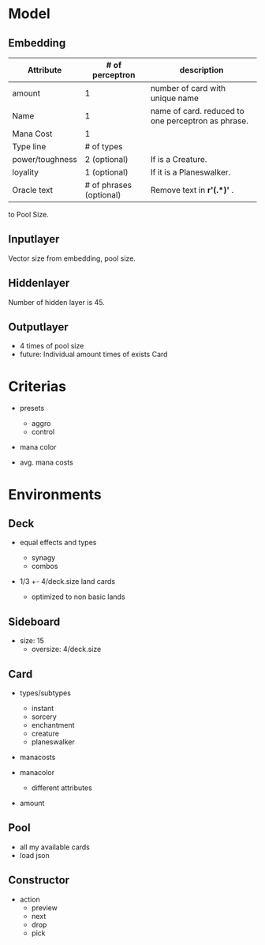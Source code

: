 Model
=====

## Embedding

Attribute | # of perceptron | description
----------|-----------------|------------
amount    | 1               | number of card with unique name
Name      | 1               | name of card. reduced to one perceptron as phrase.
Mana Cost | 1               |
Type line | # of types      |
power/toughness | 2 (optional) | If is a Creature.
loyality | 1 (optional) | If it is a Planeswalker.
Oracle text | # of phrases (optional) | Remove text in __r'\(.*\)'__ . 


to Pool Size.


## Inputlayer

Vector size from embedding, pool size.

## Hiddenlayer

Number of hidden layer is 45.


## Outputlayer

* 4 times of pool size
* future: Individual amount times of exists Card

Criterias
================

* presets
    * aggro
    * control

* mana color
* avg. mana costs

Environments
==========

Deck
----
* equal effects and types
    * synagy
    * combos

* 1/3 +- 4/deck.size land cards
    * optimized to non basic lands


Sideboard
--------
* size: 15
    + oversize: 4/deck.size

Card
-----
* types/subtypes
    * instant
    * sorcery
    * enchantment
    * creature
    * planeswalker

* manacosts
* manacolor
    * different attributes

* amount

Pool
----

* all my available cards
* load json

Constructor
----------

* action
    * preview
    * next
    * drop
    * pick
